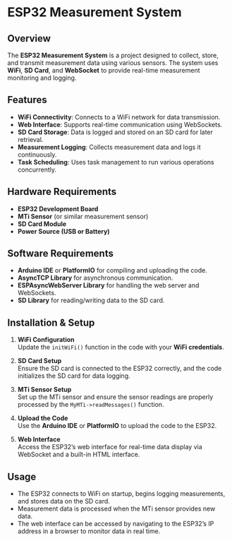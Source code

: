 # ESP32 Measurement System

## Overview
The **ESP32 Measurement System** is a project designed to collect, store, and transmit measurement data using various sensors. The system uses **WiFi**, **SD Card**, and **WebSocket** to provide real-time measurement monitoring and logging.

## Features
- **WiFi Connectivity**: Connects to a WiFi network for data transmission.
- **Web Interface**: Supports real-time communication using WebSockets.
- **SD Card Storage**: Data is logged and stored on an SD card for later retrieval.
- **Measurement Logging**: Collects measurement data and logs it continuously.
- **Task Scheduling**: Uses task management to run various operations concurrently.

## Hardware Requirements
- **ESP32 Development Board**
- **MTi Sensor** (or similar measurement sensor)
- **SD Card Module**
- **Power Source (USB or Battery)**

## Software Requirements
- **Arduino IDE** or **PlatformIO** for compiling and uploading the code.
- **AsyncTCP Library** for asynchronous communication.
- **ESPAsyncWebServer Library** for handling the web server and WebSockets.
- **SD Library** for reading/writing data to the SD card.

## Installation & Setup

1. **WiFi Configuration**  
   Update the `initWiFi()` function in the code with your **WiFi credentials**.

2. **SD Card Setup**  
   Ensure the SD card is connected to the ESP32 correctly, and the code initializes the SD card for data logging.

3. **MTi Sensor Setup**  
   Set up the MTi sensor and ensure the sensor readings are properly processed by the `MyMTi->readMessages()` function.

4. **Upload the Code**  
   Use the **Arduino IDE** or **PlatformIO** to upload the code to the ESP32.

5. **Web Interface**  
   Access the ESP32’s web interface for real-time data display via WebSocket and a built-in HTML interface.

## Usage
- The ESP32 connects to WiFi on startup, begins logging measurements, and stores data on the SD card.
- Measurement data is processed when the MTi sensor provides new data.
- The web interface can be accessed by navigating to the ESP32’s IP address in a browser to monitor data in real time.
